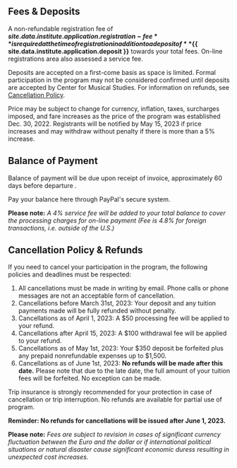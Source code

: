 ## Fees & Deposits
 
A non-refundable registration fee of **${{ site.data.institute.application.registration-fee }}**
is required at the time of registration in addition to a deposit of
**${{ site.data.institute.application.deposit }}** towards your total fees. On-line
registrations area also assessed a service fee.
 
Deposits are accepted on a first-come basis as space is limited.
Formal participation in the program may not be considered confirmed until
deposits are accepted by Center for Musical Studies. For information on
refunds, see [Cancellation Policy](#cancellation-policy--refunds).
 
Price may be subject to change for currency, inflation, taxes, surcharges
imposed, and fare increases as the price of the program was established Dec.
30, 2022. Registrants will be notified by May 15, 2023 if price increases and
may withdraw without penalty if there is more than a 5% increase.

## Balance of Payment
 
Balance of payment will be due upon receipt of invoice, approximately 60 days before departure .
 
Pay your balance here through PayPal's secure system.

**Please note:** *A 4% service fee will be added to your total balance to cover the processing charges for on-line payment (Fee is 4.8% for foreign transactions, i.e. outside of the U.S.)*

## Cancellation Policy & Refunds

If you need to cancel your participation in the program, the following policies and deadlines must be respected:

1. All cancellations must be made in writing by email. Phone calls or phone messages are not an acceptable form of cancellation. 
2. Cancellations before March 31st, 2023: Your deposit and any tuition payments made will be fully refunded without penalty.
3. Cancellations as of April 1, 2023: A $50 processing fee will be applied to your refund. 
4. Cancellations after April 15, 2023: A $100 withdrawal fee will be applied to your refund. 
5. Cancellations as of May 1st, 2023: Your $350 deposit be forfeited plus any prepaid nonrefundable expenses up to $1,500. 
6. Cancellations as of June 1st, 2023: **No refunds will be made after this date.** Please note that due to the late date, the full amount of your tuition fees will be forfeited. No exception can be made.

Trip insurance is strongly recommended for your protection in case of cancellation or trip interruption. No refunds are available for partial use of program.

**Reminder: No refunds for cancellations will be issued after June 1, 2023.**

**Please note:** *Fees are subject to revision in cases of significant currency fluctuation between the Euro and the dollar or if international political situations or natural disaster cause significant economic duress resulting in unexpected cost increases.*
